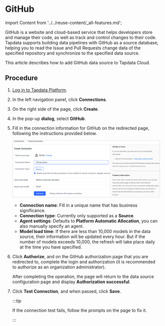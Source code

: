 # GitHub

import Content from '../../reuse-content/_all-features.md';

<Content />

GitHub is a website and cloud-based service that helps developers store and manage their code, as well as track and control changes to their code. Tapdata supports building data pipelines with GitHub as a source database, helping you to read the Issue and Pull Requests change data of the specified repository and synchronize to the specified data source. 

This article describes how to add GitHub data source to Tapdata Cloud.



## Procedure

1. [Log in to Tapdata Platform](../../user-guide/log-in.md).

2. In the left navigation panel, click **Connections**.

3. On the right side of the page, click **Create**.

4. In the pop-up **dialog**, select **GitHub**.

5. Fill in the connection information for GitHub on the redirected page, following the instructions provided below.

   ![GitHub Connection Settings](../../images/github_connection_setting.png)

   * **Connection name**: Fill in a unique name that has business significance.
   * **Connection type**: Currently only supported as a **Source**.
   * **Agent settings**: Defaults to **Platform Automatic Allocation**, you can also manually specify an agent.
   * **Model load time**: If there are less than 10,000 models in the data source, their information will be updated every hour. But if the number of models exceeds 10,000, the refresh will take place daily at the time you have specified.

6. Click **Authorize**, and on the GitHub authorization page that you are redirected to, complete the login and authorization (it is recommended to authorize as an organization administrator).

   After completing the operation, the page will return to the data source configuration page and display **Authorization successful**.

7. Click **Test Connection**, and when passed, click **Save**.

   :::tip

   If the connection test fails, follow the prompts on the page to fix it.

   :::

